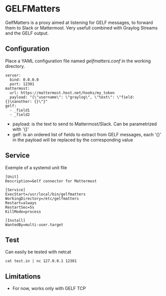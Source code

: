 GELFMatters
===========

GelfMatters is a proxy aimed at listening for GELF messages, to forward them to Slack or Mattermost. Very usefull combined with Graylog Streams and the GELF output.


## Configuration
Place a YAML configuration file named *gelfmatters.conf* in the working directory.

    server:
      bind: 0.0.0.0
      port: 12301
    mattermost:
      url: https://mattermost.host.net/hooks/my_token
      payload: "{\"username\": \"graylog\", \"text\": \"field: {}\nanother: {}\"}"
    gelf:
      - _field1
      - _field2

- payload: is the text to send to Mattermost/Slack. Can be parametrized with '{}'
- gelf: is an ordered list of fields to extract from GELF messages, each '{}' in the payload will be replaced by the corresponding value

## Service
Exemple of a systemd unit file

    [Unit]
    Description=Gelf connector for Mattermost
    
    [Service]
    ExecStart=/usr/local/bin/gelfmatters
    WorkingDirectory=/etc/gelfmatters
    Restart=always
    RestartSec=5s
    KillMode=process
    
    [Install]
    WantedBy=multi-user.target

## Test
Can easily be tested with netcat

    cat test.in | nc 127.0.0.1 12301

## Limitations
- For now, works only with GELF TCP


